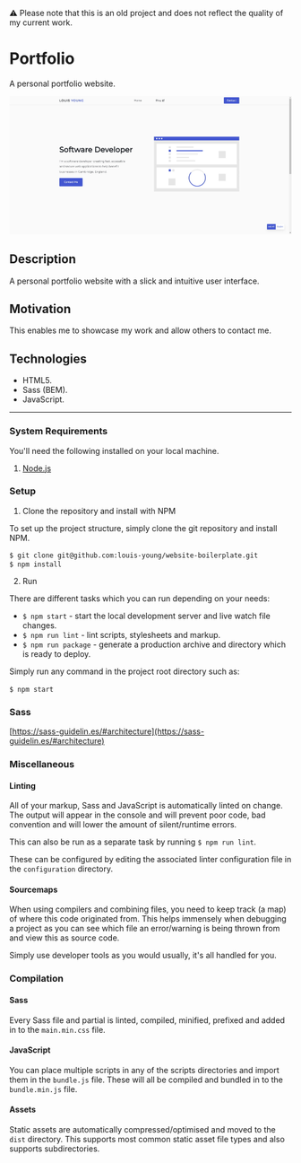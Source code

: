 ⚠️ Please note that this is an old project and does not reflect the quality of my current work.

# Portfolio

A personal portfolio website.

![Portfolio](documentation/portfolio.jpg)

## Description

A personal portfolio website with a slick and intuitive user interface.

## Motivation

This enables me to showcase my work and allow others to contact me.

## Technologies

- HTML5.
- Sass (BEM).
- JavaScript.

---

### System Requirements

You'll need the following installed on your local machine.

1. [Node.js](https://nodejs.org/en/download/)

### Setup

1. Clone the repository and install with NPM

To set up the project structure, simply clone the git repository and install NPM.

```terminal
$ git clone git@github.com:louis-young/website-boilerplate.git
$ npm install
```

2. Run

There are different tasks which you can run depending on your needs:

- `$ npm start` - start the local development server and live watch file changes.
- `$ npm run lint` - lint scripts, stylesheets and markup.
- `$ npm run package` - generate a production archive and directory which is ready to deploy.

Simply run any command in the project root directory such as:

`$ npm start`

### Sass

[https://sass-guidelin.es/#architecture](https://sass-guidelin.es/#architecture)

### Miscellaneous

#### Linting

All of your markup, Sass and JavaScript is automatically linted on change. The output will appear in the console and will prevent poor code, bad convention and will lower the amount of silent/runtime errors.

This can also be run as a separate task by running `$ npm run lint`.

These can be configured by editing the associated linter configuration file in the `configuration` directory.

#### Sourcemaps

When using compilers and combining files, you need to keep track (a map) of where this code originated from. This helps immensely when debugging a project as you can see which file an error/warning is being thrown from and view this as source code.

Simply use developer tools as you would usually, it's all handled for you.

### Compilation

#### Sass

Every Sass file and partial is linted, compiled, minified, prefixed and added in to the `main.min.css` file.

#### JavaScript

You can place multiple scripts in any of the scripts directories and import them in the `bundle.js` file. These will all be compiled and bundled in to the `bundle.min.js` file.

#### Assets

Static assets are automatically compressed/optimised and moved to the `dist` directory. This supports most common static asset file types and also supports subdirectories.

